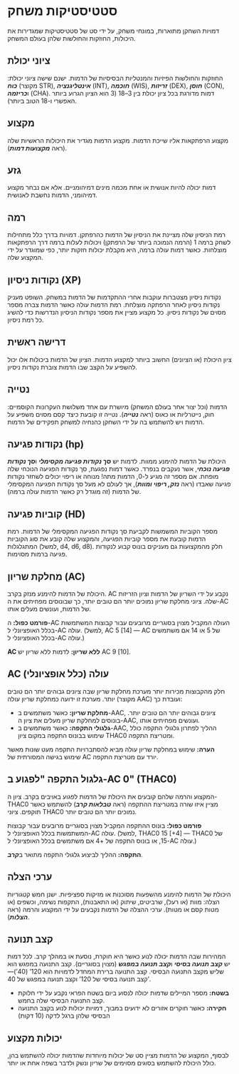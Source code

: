 # סטטיסטיקות משחק

דמויות השחקן מתוארות, במונחי משחק, על ידי סט של סטטיסטיקות שמגדירות את היכולות, החוזקות והחולשות שלהן בעולם המשחק.

## ציוני יכולת

החוזקות והחולשות הפיזיות והמנטליות הבסיסיות של הדמות. ישנם שישה ציוני יכולת: ***כוח*** (מקוצר STR), ***אינטליגנציה*** (INT), ***חוכמה*** (WIS), ***זריזות*** (DEX), ***חוסן*** (CON), ו***כריזמה*** (CHA). דמות מדורגת בכל ציון יכולת בין 3–18 (3 הוא הציון הגרוע ביותר האפשרי ו-18 הטוב ביותר).

## מקצוע

מקצוע הרפתקאות אליו שייכת הדמות. מקצוע הדמות מגדיר את היכולות הראשיות שלה (ראה ***מקצועות דמות***).

## גזע

דמות יכולה להיות אנושית או אחת מכמה מינים דמיהומניים. אלא אם נבחר מקצוע דמיהומני, הדמות נחשבת לאנושית.

## רמה

רמת הניסיון שלה מציינת את הניסיון של הדמות כהרפתקן. דמויות בדרך כלל מתחילות לשחק ברמה 1 (הרמה הנמוכה ביותר של הרפתקן) ויכולות לעלות ברמה דרך הרפתקאות מוצלחות. כאשר דמות עולה ברמה, היא מקבלת יכולות חזקות יותר, כפי שמוגדר על ידי המקצוע שלה.

## נקודות ניסיון (XP)

נקודות ניסיון מצטברות עוקבות אחרי ההתקדמות של הדמות במשחק. השופט מעניק נקודות ניסיון לאחר הרפתקה מוצלחת. רמת הדמות עולה כאשר הדמות צברה מספר מסוים של נקודות ניסיון. כל מקצוע מציין את מספר נקודות הניסיון הנדרשות כדי להשיג כל רמת ניסיון.

## דרישה ראשית

ציון היכולת (או הציונים) החשוב ביותר למקצוע הדמות. הציון של הדמות ביכולות אלו יכול להשפיע על הקצב שבו הדמות צוברת נקודות ניסיון.

## נטייה

הדמות (וכל יצור אחר בעולם המשחק) מיושרת עם אחד משלושת העקרונות הקוסמיים: חוק, נייטרליות או כאוס (ראה ***נטייה***). נטייה זו קובעת כיצד קסם מסוים משפיע על הדמות ויש להשתמש בה על ידי השחקן כהנחיה למשחק תפקידים של הדמות.

## נקודות פגיעה (hp)

היכולת של הדמות להימנע ממוות. לדמות יש ***סך נקודות פגיעה מקסימלי*** ו***סך נקודות פגיעה נוכחי***, אשר נעקבים בנפרד. כאשר דמות נפגעת, סך נקודות הפגיעה הנוכחי שלה מופחת. אם מספר זה מגיע ל-0, הדמות מתה! מנוחה או ריפוי יכולים לשחזר נקודות פגיעה שאבדו (ראה ***נזק, ריפוי ומוות***), אך לעולם לא מעל סך נקודות הפגיעה המקסימלי של הדמות (זה מוגדל רק כאשר הדמות עולה ברמה).

## קוביות פגיעה (HD)

מספר הקוביות המשמשות לקביעת סך נקודות הפגיעה המקסימלי של הדמות. רמת הדמות קובעת את מספר קוביות הפגיעה, והמקצוע שלה קובע את סוג הקוביות המתגלגלות (למשל, d4, d6, d8). חלק מהמקצועות גם מעניקים בונוס קבוע לנקודות פגיעה ברמות מסוימות.

## מחלקת שריון (AC)

היכולת של הדמות להימנע מנזק בקרב. AC נקבע על ידי השריון של הדמות וציון הזריזות שלה. ציוני מחלקת שריון נמוכים יותר הם טובים יותר, כך שבונוסים מפחיתים את ה-AC של הדמות, ועונשים מעלים אותו.

**פורמט כפול:** ה-AC העולה המקביל מצוין בסוגריים מרובעים עבור קבוצות המשתמשות בכלל האופציונלי ל-AC עולה. (למשל, AC 5 [14] — AC של 5 או 14 אם משתמשים בכלל האופציונלי ל-AC עולה.)

**AC ללא שריון:** לדמות ללא שריון יש AC 9 [10].

## AC עולה (כלל אופציונלי)

חלק מהקבוצות מכירות יותר מערכת מחלקת שריון שבה ציונים גבוהים יותר הם טובים יותר. מערכת זו ידועה כמחלקת שריון עולה (מקוצר AAC) ועובדת כך:

- **מחלקת שריון:** כאשר משתמשים ב-AAC, ציונים גבוהים יותר הם טובים יותר. בונוסים למחלקת שריון מעלים את ציון ה-AAC, ועונשים מפחיתים אותו.
- **גלגולי התקפה:** כאשר משתמשים ב-AAC, ההליך לפתרון גלגולי התקפה כולל שימוש בבונוס התקפה במקום ציון THAC0 ומטריצת התקפה.

**הערה:** שימוש במחלקת שריון עולה מביא להסתברויות התקפה מעט שונות מאשר שימוש בגישה המסורתית של AC יורד עם מטריצת התקפה.

## גלגול התקפה "לפגוע ב-AC 0" (THAC0)

המקצוע והרמה שלהם קובעים את היכולת של הדמות לפגוע באויבים בקרב. ציון ה-THAC0 מציין איזו שורה במטריצת ההתקפה (ראה ***טבלאות קרב***) להשתמש כאשר תוקפים. ציוני THAC0 נמוכים יותר הם טובים יותר.

**פורמט כפול:** בונוס ההתקפה המקביל מצוין בסוגריים מרובעים עבור קבוצות המשתמשות בכלל האופציונלי ל-AC עולה. (למשל, THAC0 15 [+4] — THAC0 של 15, או בונוס התקפה של +4 אם משתמשים בכלל האופציונלי ל-AC עולה.)

**התקפה:** ההליך לביצוע גלגולי התקפה מתואר ב***קרב***.

## ערכי הצלה

היכולת של הדמות להימנע מהשפעות מסוכנות או מזיקות ספציפיות. ישנן חמש קטגוריות הצלה: מוות (או רעל), שרביטים, שיתוק (או התאבנות), התקפות נשימה, וכשפים (או מטות קסם או מטות). ערכי ההצלה של הדמות נקבעים על ידי המקצוע והרמה (ראה ***הצלות***).

## קצב תנועה

המהירות שבה הדמות יכולה לנוע כאשר היא חוקרת, נוסעת או במהלך קרב. לכל דמות יש ***קצב תנועה בסיסי*** ו***קצב תנועה במפגש*** (מצוין בסוגריים). קצב התנועה במפגש הוא שליש מקצב התנועה הבסיסי. קצב התנועה ברירת המחדל לדמויות הוא 120’ (40’)—קצב תנועה בסיסי של 120’ וקצב תנועה במפגש של 40’.

- **בשטח:** מספר המיילים שדמות יכולה לנסוע ביום בשטח הפראי נקבע על ידי חלוקת קצב התנועה הבסיסי שלה בחמש.
- **חקירה:** כאשר חוקרים אזורים לא ידועים במבוך, דמויות יכולות לנוע בקצב התנועה הבסיסי שלהן ברגל לדקה (10 דקות)

## יכולות מקצוע

לבסוף, המקצוע של הדמות מציין סט של יכולות מיוחדות שהדמות יכולה להשתמש בהן, כולל היכולת להשתמש בסוגים מסוימים של שריון ונשק ולדבר בשפה אחת או יותר.